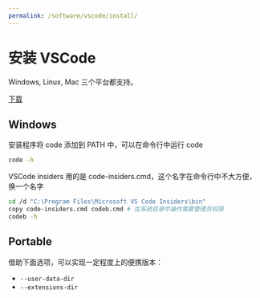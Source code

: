 ```yaml
---
permalink: /software/vscode/install/
---
```


# 安装 VSCode

Windows, Linux, Mac 三个平台都支持。

[下载](https://code.visualstudio.com)

## Windows

安装程序将 code 添加到 PATH 中，可以在命令行中运行 code

```sh
code -h
```

VSCode insiders 用的是 code-insiders.cmd，这个名字在命令行中不大方便，换一个名字

```sh
cd /d "C:\Program Files\Microsoft VS Code Insiders\bin"
copy code-insiders.cmd codeb.cmd # 在系统目录中操作需要管理员权限
codeb -h
```

## Portable

借助下面选项，可以实现一定程度上的便携版本：

- `--user-data-dir`
- `--extensions-dir`
